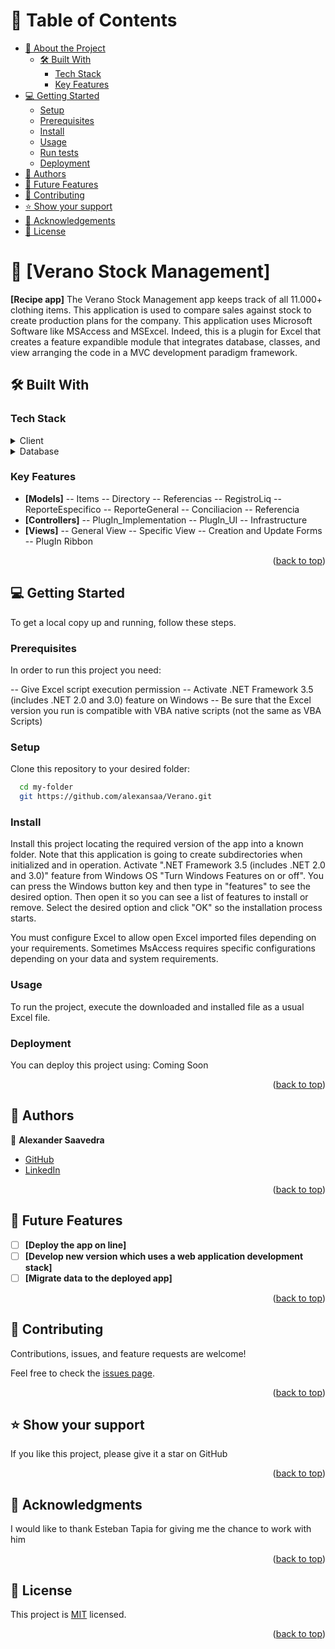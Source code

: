 <a name="readme-top"></a>

# 📗 Table of Contents

- [📖 About the Project](#about-project)
  - [🛠 Built With](#built-with)
    - [Tech Stack](#tech-stack)
    - [Key Features](#key-features)
- [💻 Getting Started](#getting-started)
  - [Setup](#setup)
  - [Prerequisites](#prerequisites)
  - [Install](#install)
  - [Usage](#usage)
  - [Run tests](#run-tests)
  - [Deployment](#triangular_flag_on_post-deployment)
- [👥 Authors](#authors)
- [🔭 Future Features](#future-features)
- [🤝 Contributing](#contributing)
- [⭐️ Show your support](#support)
- [🙏 Acknowledgements](#acknowledgements)
- [📝 License](#license)

# 📖 [Verano Stock Management] <a name="about-project"></a>

**[Recipe app]**
The Verano Stock Management app keeps track of all 11.000+ clothing items. This application is used to compare sales against stock to create production plans for the company. This application uses Microsoft Software like MSAccess and MSExcel. Indeed, this is a plugin for Excel that creates a feature expandible module that integrates database, classes, and view arranging the code in a MVC development paradigm framework.

## 🛠 Built With <a name="built-with"></a>

### Tech Stack <a name="tech-stack"></a>

<details>
  <summary>Client</summary>
  <ul>
    <li><a href="https://www.microsoft.com/es-es/microsoft-365/access">Microsoft Access</a></li>
  </ul>
</details>

<details>
  <summary>Database</summary>
  <ul>
    <li><a href="https://www.microsoft.com/es-es/microsoft-365/excel">Microsoft Excel</a></li>
  </ul>
</details>

### Key Features <a name="key-features"></a>

- **[Models]**
-- Items
-- Directory
-- Referencias
-- RegistroLiq
-- ReporteEspecifico
-- ReporteGeneral
-- Conciliacion
-- Referencia
- **[Controllers]**
-- PlugIn_Implementation
-- PlugIn_UI
-- Infrastructure
- **[Views]**
-- General View
-- Specific View
-- Creation and Update Forms
-- PlugIn Ribbon

<p align="right">(<a href="#readme-top">back to top</a>)</p>

## 💻 Getting Started <a name="getting-started"></a>

To get a local copy up and running, follow these steps.

### Prerequisites

In order to run this project you need:

-- Give Excel script execution permission
-- Activate .NET Framework 3.5 (includes .NET 2.0 and 3.0) feature on Windows
-- Be sure that the Excel version you run is compatible with VBA native scripts (not the same as VBA Scripts)

### Setup

Clone this repository to your desired folder:

```sh
  cd my-folder
  git https://github.com/alexansaa/Verano.git
```

### Install

Install this project locating the required version of the app into a known folder. Note that this application is going to create subdirectories when initialized and in operation.
Activate ".NET Framework 3.5 (includes .NET 2.0 and 3.0)" feature from Windows OS "Turn Windows Features on or off". You can press the Windows button key and then type in "features" to see the desired option. Then open it so you can see a list of features to install or remove. Select the desired option and click "OK" so the installation process starts.

You must configure Excel to allow open Excel imported files depending on your requirements. Sometimes MsAccess requires specific configurations depending on your data and system requirements.

### Usage

To run the project, execute the downloaded and installed file as a usual Excel file.

### Deployment

You can deploy this project using:
Coming Soon

<!--
Example:

```sh

```
 -->

<p align="right">(<a href="#readme-top">back to top</a>)</p>

<!-- AUTHORS -->

## 👥 Authors <a name="authors"></a>

👤 **Alexander Saavedra**

- [GitHub](https://github.com/alexansaa)
- [LinkedIn](https://www.linkedin.com/in/alexander-saavedra-garcia/)

<p align="right">(<a href="#readme-top">back to top</a>)</p>

<!-- FUTURE FEATURES -->

## 🔭 Future Features <a name="future-features"></a>

- [ ] **[Deploy the app on line]**
- [ ] **[Develop new version which uses a web application development stack]**
- [ ] **[Migrate data to the deployed app]**

<p align="right">(<a href="#readme-top">back to top</a>)</p>

<!-- CONTRIBUTING -->

## 🤝 Contributing <a name="contributing"></a>

Contributions, issues, and feature requests are welcome!

Feel free to check the [issues page](https://github.com/alexansaa/Verano/issues).

<p align="right">(<a href="#readme-top">back to top</a>)</p>

## ⭐️ Show your support <a name="support"></a>

If you like this project, please give it a star on GitHub

<p align="right">(<a href="#readme-top">back to top</a>)</p>

## 🙏 Acknowledgments <a name="acknowledgements"></a>

I would like to thank Esteban Tapia for giving me the chance to work with him

<p align="right">(<a href="#readme-top">back to top</a>)</p>

<!-- LICENSE -->

## 📝 License <a name="license"></a>

This project is [MIT](./LICENSE.md) licensed.

<p align="right">(<a href="#readme-top">back to top</a>)</p>
